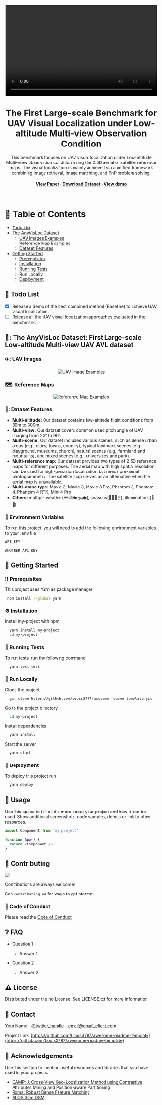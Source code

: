 <!--
Hey, thanks for using the awesome-readme-template template.  
If you have any enhancements, then fork this project and create a pull request 
or just open an issue with the label "enhancement".

Don't forget to give this project a star for additional support ;)
Maybe you can mention me or this repo in the acknowledgements too
-->
<div align="center">
  <video src="movie.mp4.mp4" controls="controls" width="500" height="300"></video>
  <!--<img src="overview.png" alt="logo" width="400" height="auto" />-->
  <h1>The First Large-scale Benchmark for UAV Visual Localization under Low-altitude Multi-view Observation Condition</h1>
  
  <p>
    This benchmark focuses on UAV visual localization under Low-altitude Multi-view observation condition using the 2.5D aerial or satellite reference maps. The visual localization is mainly achieved via a unified framework combining image retrieval, image matching, and PnP problem solving. 
  </p>
  
  
<!-- Badges
<p>
  <a href="https://github.com/Louis3797/awesome-readme-template/graphs/contributors">
    <img src="https://img.shields.io/github/contributors/Louis3797/awesome-readme-template" alt="contributors" />
  </a>
  <a href="">
    <img src="https://img.shields.io/github/last-commit/Louis3797/awesome-readme-template" alt="last update" />
  </a>
  <a href="https://github.com/Louis3797/awesome-readme-template/network/members">
    <img src="https://img.shields.io/github/forks/Louis3797/awesome-readme-template" alt="forks" />
  </a>
  <a href="https://github.com/Louis3797/awesome-readme-template/stargazers">
    <img src="https://img.shields.io/github/stars/Louis3797/awesome-readme-template" alt="stars" />
  </a>
  <a href="https://github.com/Louis3797/awesome-readme-template/issues/">
    <img src="https://img.shields.io/github/issues/Louis3797/awesome-readme-template" alt="open issues" />
  </a>
  <a href="https://github.com/Louis3797/awesome-readme-template/blob/master/LICENSE">
    <img src="https://img.shields.io/github/license/Louis3797/awesome-readme-template.svg" alt="license" />
  </a>-->
</p> 
   
<h4>
    <a href="https://github.com/Louis3797/awesome-readme-template/">View Paper</a>
  <span> · </span>
    <a href="https://github.com/Louis3797/awesome-readme-template">Download Dataset</a>
  <span> · </span>
    <a href="https://github.com/Louis3797/awesome-readme-template/issues/">View demo</a>

  </h4>
</div>

<br />

<!-- Table of Contents -->
# :notebook_with_decorative_cover: Table of Contents
- [Todo List](#todo)
- [The AnyVisLoc Dataset](#about-the-dataset)
  * [UAV Images Examples](#UAV-Images)
  * [Reference Map Examples](#Reference-Maps)
  * [Dataset Features](#Dataset-Features)
- [Getting Started](#toolbox-getting-started)
  * [Prerequisites](#bangbang-prerequisites)
  * [Installation](#gear-installation)
  * [Running Tests](#test_tube-running-tests)
  * [Run Locally](#running-run-locally)
  * [Deployment](#triangular_flag_on_post-deployment)

<!-- Roadmap -->
<a name="todo"></a>
## :compass: Todo List

* [x] Release a demo of the best combined method (Baseline) to achieve UAV visual localization.
* [ ] Release all the UAV visual localization approaches evaluated in the benchmark.  

<!-- About the AnyVisLoc Dataset -->
<a name="about-the-dataset"></a>
## 📸: The AnyVisLoc Dataset: First Large-scale Low-altitude Multi-view UAV AVL dataset


<!-- UAV Images Examples -->
<a name="UAV-Images"></a>
### ✈️: UAV Images

<div align="center"> 
  <img src="overview_supp.png" alt="UAV Image Examples" />
</div>

<!-- Reference Map -->
<a name="Reference-Maps"></a>
### 🗺️: Reference Maps

<div align="center"> 
  <img src="reference_map1_new.png" alt="Reference Map Examples" />
</div>

<!-- Dataset Features -->
<a name="Dataset-Features"></a>
### 🌟: Dataset Features

- **Multi-altitude:** Our dataset contains low-altitude flight conditions from 30m to 300m.
- **Multi-view:**  Our dataset covers common used pitch angle of UAV imaging from 20° to 90°.
- **Multi-scene:** Our dataset includes various scenes, such as dense urban areas (e.g., cities, towns, country), typical landmark scenes (e.g., playground, museums, church), natural scenes (e.g., farmland and mountains), and mixed scenes (e.g., universities and  park).
- **Multi-reference map:** Our dataset provides two types of 2.5D reference maps for different purposes. The aerial map with high spatial resolution can be used for high-precision localization but needs pre-aerial photogrammetry. The satellite map serves as an alternative when the aerial map is unavailable.
- **Multi-drone type:** Mavic 2, Mavic 3, Mavic 3 Pro, Phantom 3, Phantom 4, Phantom 4 RTK, Mini 4 Pro
- **Others:** multiple weather(☀️⛅☁️🌫️🌧️), seasons(🌻🍀🍂⛄), illuminations(🌇🌆)


<!-- Env Variables -->
### :key: Environment Variables

To run this project, you will need to add the following environment variables to your .env file

`API_KEY`

`ANOTHER_API_KEY`

<!-- Getting Started -->
## 	:toolbox: Getting Started

<!-- Prerequisites -->
### :bangbang: Prerequisites

This project uses Yarn as package manager

```bash
 npm install --global yarn
```

<!-- Installation -->
### :gear: Installation

Install my-project with npm

```bash
  yarn install my-project
  cd my-project
```
   
<!-- Running Tests -->
### :test_tube: Running Tests

To run tests, run the following command

```bash
  yarn test test
```

<!-- Run Locally -->
### :running: Run Locally

Clone the project

```bash
  git clone https://github.com/Louis3797/awesome-readme-template.git
```

Go to the project directory

```bash
  cd my-project
```

Install dependencies

```bash
  yarn install
```

Start the server

```bash
  yarn start
```


<!-- Deployment -->
### :triangular_flag_on_post: Deployment

To deploy this project run

```bash
  yarn deploy
```


<!-- Usage -->
## :eyes: Usage

Use this space to tell a little more about your project and how it can be used. Show additional screenshots, code samples, demos or link to other resources.


```javascript
import Component from 'my-project'

function App() {
  return <Component />
}
```




<!-- Contributing -->
## :wave: Contributing

<a href="https://github.com/Louis3797/awesome-readme-template/graphs/contributors">
  <img src="https://contrib.rocks/image?repo=Louis3797/awesome-readme-template" />
</a>


Contributions are always welcome!

See `contributing.md` for ways to get started.


<!-- Code of Conduct -->
### :scroll: Code of Conduct

Please read the [Code of Conduct](https://github.com/Louis3797/awesome-readme-template/blob/master/CODE_OF_CONDUCT.md)

<!-- FAQ -->
## :grey_question: FAQ

- Question 1

  + Answer 1

- Question 2

  + Answer 2


<!-- License -->
## :warning: License

Distributed under the no License. See LICENSE.txt for more information.


<!-- Contact -->
## :handshake: Contact

Your Name - [@twitter_handle](https://twitter.com/twitter_handle) - email@email_client.com

Project Link: [https://github.com/Louis3797/awesome-readme-template](https://github.com/Louis3797/awesome-readme-template)


<!-- Acknowledgments -->
## :gem: Acknowledgements

Use this section to mention useful resources and libraries that you have used in your projects.

 - [CAMP: A Cross-View Geo-Localization Method using Contrastive Attributes Mining and Position-aware Partitioning](https://github.com/Mabel0403/CAMP)
 - [Roma: Robust Dense Feature Matching](https://github.com/Parskatt/RoMa)
 - [ALOS 30m DSM](https://www.eorc.jaxa.jp/ALOS/en/dataset/aw3d30/aw3d30\_e.htm)
